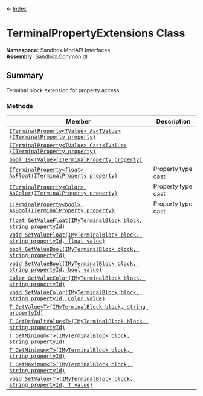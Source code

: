 ← [Index](index.md)
# TerminalPropertyExtensions Class
**Namespace:** Sandbox.ModAPI.Interfaces  
**Assembly:** Sandbox.Common.dll  
## Summary
Terminal block extension for property access
### Methods
|Member|Description|
|---|---|
|[`ITerminalProperty<TValue> As<TValue>(ITerminalProperty property)`](Sandbox.ModAPI.Interfaces.As.md)||
|[`ITerminalProperty<TValue> Cast<TValue>(ITerminalProperty property)`](Sandbox.ModAPI.Interfaces.Cast.md)||
|[`bool Is<TValue>(ITerminalProperty property)`](Sandbox.ModAPI.Interfaces.Is.md)||
|[`ITerminalProperty<float> AsFloat(ITerminalProperty property)`](Sandbox.ModAPI.Interfaces.AsFloat.md)|Property type cast|
|[`ITerminalProperty<Color> AsColor(ITerminalProperty property)`](Sandbox.ModAPI.Interfaces.AsColor.md)|Property type cast|
|[`ITerminalProperty<bool> AsBool(ITerminalProperty property)`](Sandbox.ModAPI.Interfaces.AsBool.md)|Property type cast|
|[`float GetValueFloat(IMyTerminalBlock block, string propertyId)`](Sandbox.ModAPI.Interfaces.GetValueFloat.md)||
|[`void SetValueFloat(IMyTerminalBlock block, string propertyId, float value)`](Sandbox.ModAPI.Interfaces.SetValueFloat.md)||
|[`bool GetValueBool(IMyTerminalBlock block, string propertyId)`](Sandbox.ModAPI.Interfaces.GetValueBool.md)||
|[`void SetValueBool(IMyTerminalBlock block, string propertyId, bool value)`](Sandbox.ModAPI.Interfaces.SetValueBool.md)||
|[`Color GetValueColor(IMyTerminalBlock block, string propertyId)`](Sandbox.ModAPI.Interfaces.GetValueColor.md)||
|[`void SetValueColor(IMyTerminalBlock block, string propertyId, Color value)`](Sandbox.ModAPI.Interfaces.SetValueColor.md)||
|[`T GetValue<T>(IMyTerminalBlock block, string propertyId)`](Sandbox.ModAPI.Interfaces.GetValue.md)||
|[`T GetDefaultValue<T>(IMyTerminalBlock block, string propertyId)`](Sandbox.ModAPI.Interfaces.GetDefaultValue.md)||
|[`T GetMininum<T>(IMyTerminalBlock block, string propertyId)`](Sandbox.ModAPI.Interfaces.GetMininum.md)||
|[`T GetMinimum<T>(IMyTerminalBlock block, string propertyId)`](Sandbox.ModAPI.Interfaces.GetMinimum.md)||
|[`T GetMaximum<T>(IMyTerminalBlock block, string propertyId)`](Sandbox.ModAPI.Interfaces.GetMaximum.md)||
|[`void SetValue<T>(IMyTerminalBlock block, string propertyId, T value)`](Sandbox.ModAPI.Interfaces.SetValue.md)||
